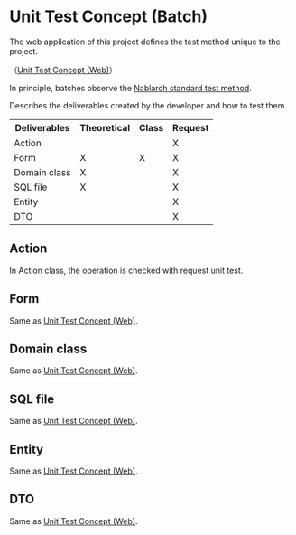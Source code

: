 # Unit Test Concept (Batch)

The web application of this project defines the test method unique to the project.

（[Unit Test Concept (Web)](Unit_test_concept_(Web).md)）

In principle, batches observe the [Nablarch standard test method](https://nablarch.github.io/docs/LATEST/doc/en/development_tools/testing_framework/guide/development_guide/05_UnitTestGuide/index.html).

Describes the deliverables created by the developer and how to test them.

| Deliverables         | Theoretical | Class | Request |
|----------------|------|------------|----------------|
| Action         |      |            | X              |
| Form           | X    | X          | X              |
| Domain class | X    |            | X              |
| SQL file    | X    |            | X              |
| Entity         |      |            | X              |
| DTO            |      |            | X              |


## Action

In Action class, the operation is checked with request unit test.


## Form

Same as [Unit Test Concept (Web)](./Unit_test_concept_(Web).md).

## Domain class

Same as [Unit Test Concept (Web)](./Unit_test_concept_(Web).md).
## SQL file

Same as [Unit Test Concept (Web)](./Unit_test_concept_(Web).md).
## Entity

Same as [Unit Test Concept (Web)](./Unit_test_concept_(Web).md).
## DTO

Same as [Unit Test Concept (Web)](./Unit_test_concept_(Web).md).